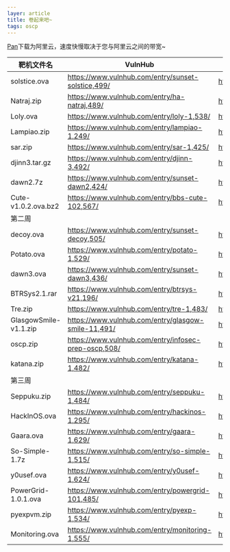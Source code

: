 ```yaml
---
layer: article
title: 卷起来吧~
tags: oscp
---
```


[Pan](https://pan.iihack.com/)下载为阿里云，速度快慢取决于您与阿里云之间的带宽~ 

| 靶机文件名          | VulnHub                                            | [Pan](https://pan.iihack.com/)     |
| ------------------- | -------------------------------------------------- | ---------------------------------- |
| solstice.ova        | <https://www.vulnhub.com/entry/sunset-solstice,499/> | <https://pan.iihack.com/Vulnhub/499> |
| Natraj.zip          | <https://www.vulnhub.com/entry/ha-natraj,489/>       | <https://pan.iihack.com/Vulnhub/489> |
| Loly.ova            | <https://www.vulnhub.com/entry/loly-1,538/>          | <https://pan.iihack.com/Vulnhub/538> |
| Lampiao.zip         | <https://www.vulnhub.com/entry/lampiao-1,249/>       | <https://pan.iihack.com/Vulnhub/249> |
| sar.zip            | <https://www.vulnhub.com/entry/sar-1,425/>           | <https://pan.iihack.com/Vulnhub/425> |
| djinn3.tar.gz       | <https://www.vulnhub.com/entry/djinn-3,492/>         | <https://pan.iihack.com/Vulnhub/492> |
| dawn2.7z            | <https://www.vulnhub.com/entry/sunset-dawn2,424/>    | <https://pan.iihack.com/Vulnhub/424> |
| Cute-v1.0.2.ova.bz2 | <https://www.vulnhub.com/entry/bbs-cute-102,567/>    | <https://pan.iihack.com/Vulnhub/567> |
| 第二周 |  |  |
| decoy.ova | <https://www.vulnhub.com/entry/sunset-decoy,505/> | <https://pan.iihack.com/Vulnhub/505> |
| Potato.ova | <https://www.vulnhub.com/entry/potato-1,529/> | <https://pan.iihack.com/Vulnhub/529> |
| dawn3.ova | <https://www.vulnhub.com/entry/sunset-dawn3,436/> | <https://pan.iihack.com/Vulnhub/436> |
| BTRSys2.1.rar | <https://www.vulnhub.com/entry/btrsys-v21,196/> | <https://pan.iihack.com/Vulnhub/196> |
| Tre.zip | <https://www.vulnhub.com/entry/tre-1,483/> | <https://pan.iihack.com/Vulnhub/483> |
| GlasgowSmile-v1.1.zip | <https://www.vulnhub.com/entry/glasgow-smile-11,491/> | <https://pan.iihack.com/Vulnhub/491> |
| oscp.zip | <https://www.vulnhub.com/entry/infosec-prep-oscp,508/> | <https://pan.iihack.com/Vulnhub/508> |
| katana.zip | <https://www.vulnhub.com/entry/katana-1,482/> | <https://pan.iihack.com/Vulnhub/482> |
| 第三周 |  |  |
| Seppuku.zip | <https://www.vulnhub.com/entry/seppuku-1,484/> | <https://pan.iihack.com/Vulnhub/484> |
| HackInOS.ova | <https://www.vulnhub.com/entry/hackinos-1,295/> | <https://pan.iihack.com/Vulnhub/295> |
| Gaara.ova | <https://www.vulnhub.com/entry/gaara-1,629/> | <https://pan.iihack.com/Vulnhub/629> |
| So-Simple-1.7z | <https://www.vulnhub.com/entry/so-simple-1,515/> | <https://pan.iihack.com/Vulnhub/515> |
| y0usef.ova | <https://www.vulnhub.com/entry/y0usef-1,624/> | <https://pan.iihack.com/Vulnhub/624> |
| PowerGrid-1.0.1.ova | <https://www.vulnhub.com/entry/powergrid-101,485/> | <https://pan.iihack.com/Vulnhub/485> |
| pyexpvm.zip | <https://www.vulnhub.com/entry/pyexp-1,534/> | <https://pan.iihack.com/Vulnhub/534> |
| Monitoring.ova | <https://www.vulnhub.com/entry/monitoring-1,555/> | <https://pan.iihack.com/Vulnhub/555> |


